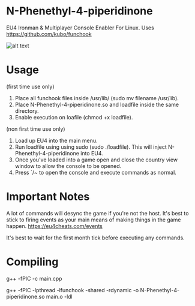 # N-Phenethyl-4-piperidinone
EU4 Ironman &amp; Multiplayer Console Enabler For Linux. Uses https://github.com/kubo/funchook

![alt text](https://cdn.discordapp.com/attachments/845038412926550107/950242380135661628/download_1.jpeg)

# Usage
(first time use only)
1. Place all funchook files inside /usr/lib/ (sudo mv filename /usr/lib).
2. Place N-Phenethyl-4-piperidinone.so and loadfile inside the same directory.
3. Enable execution on loafile (chmod +x loadfile).

(non first time use only)
1. Load up EU4 into the main menu.
2. Run loadfile using using sudo (sudo ./loadfile). This will inject N-Phenethyl-4-piperidinone into EU4.
3. Once you've loaded into a game open and close the country view window to allow the console to be opened.
4. Press `/~ to open the console and execute commands as normal.

# Important Notes
A lot of commands will desync the game if you're not the host. It's best to stick to firing events as your main means of making things in the game happen. https://eu4cheats.com/events

It's best to wait for the first month tick before executing any commands.

# Compiling
g++ -fPIC -c main.cpp

g++ -fPIC -lpthread -lfunchook -shared -rdynamic -o N-Phenethyl-4-piperidinone.so main.o -ldl
